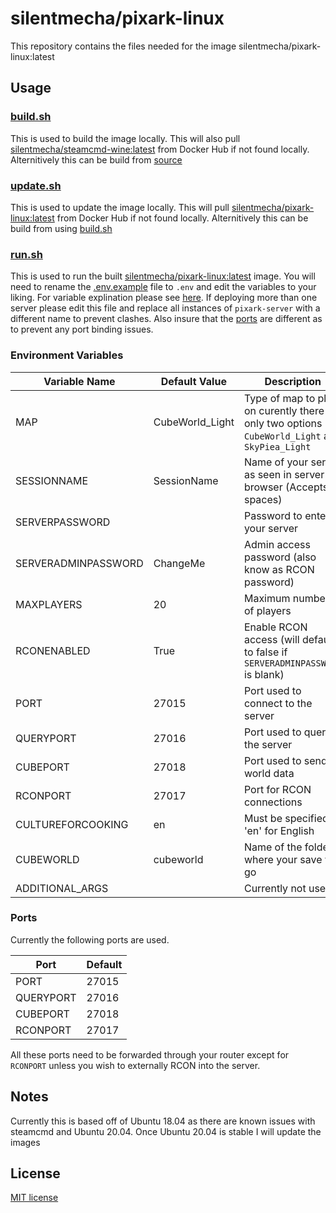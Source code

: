 # silentmecha/pixark-linux

This repository contains the files needed for the image silentmecha/pixark-linux:latest

## Usage

### [build.sh](build.sh)
This is used to build the image locally. This will also pull [silentmecha/steamcmd-wine:latest](https://registry.hub.docker.com/r/silentmecha/steamcmd-wine) from Docker Hub if not found locally. Alternitively this can be build from [source](https://github.com/silentmecha/steamcmd-wine)
### [update.sh](update.sh)
This is used to update the image locally. This will pull [silentmecha/pixark-linux:latest](https://registry.hub.docker.com/r/silentmecha/pixark-linux) from Docker Hub if not found locally. Alternitively this can be build from using [build.sh](#build.sh)
### [run.sh](run.sh)
This is used to run the built [silentmecha/pixark-linux:latest](https://registry.hub.docker.com/r/silentmecha/pixark-linux) image. You will need to rename the [.env.example](.env.example) file to `.env` and edit the variables to your liking. For variable explination please see [here](#environment-variables). If deploying more than one server please edit this file and replace all instances of `pixark-server` with a different name to prevent clashes. Also insure that the [ports](#ports) are different as to prevent any port binding issues.

### Environment Variables

| Variable Name       | Default Value   | Description                                                                                     |
| ------------------- | --------------- | ----------------------------------------------------------------------------------------------- |
| MAP                 | CubeWorld_Light | Type of map to play on curently there is only two options `CubeWorld_Light` and `SkyPiea_Light` |
| SESSIONNAME         | SessionName     | Name of your server as seen in server browser (Accepts spaces)                                  |
| SERVERPASSWORD      |                 | Password to enter your server                                                                   |
| SERVERADMINPASSWORD | ChangeMe        | Admin access password (also know as RCON password)                                              |
| MAXPLAYERS          | 20              | Maximum number of players                                                                       |
| RCONENABLED         | True            | Enable RCON access (will default to false if `SERVERADMINPASSWORD` is blank)                    |
| PORT                | 27015           | Port used to connect to the server                                                              |
| QUERYPORT           | 27016           | Port used to query the server                                                                   |
| CUBEPORT            | 27018           | Port used to send world data                                                                    |
| RCONPORT            | 27017           | Port for RCON connections                                                                       |
| CULTUREFORCOOKING   | en              | Must be specified. 'en' for English                                                             |
| CUBEWORLD           | cubeworld       | Name of the folder where your save will go                                                      |
| ADDITIONAL_ARGS     |                 | Currently not used                                                                              |

### Ports
Currently the following ports are used.

| Port      | Default |
| --------- | ------- |
| PORT      | 27015   |
| QUERYPORT | 27016   |
| CUBEPORT  | 27018   |
| RCONPORT  | 27017   |

All these ports need to be forwarded through your router except for `RCONPORT` unless you wish to externally RCON into the server. 

## Notes
Currently this is based off of Ubuntu 18.04 as there are known issues with steamcmd and Ubuntu 20.04. Once Ubuntu 20.04 is stable I will update the images

## License

[MIT license](LICENSE)
